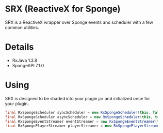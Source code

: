 # SRX (ReactiveX for Sponge)

SRX is a ReactiveX wrapper over Sponge events and scheduler with a few common utilities.

# Details

- RxJava 1.3.8
- SpongeAPI 7.1.0

# Using

SRX is designed to be shaded into your plugin jar and initialized once for your plugin.

```java
final RxSpongeScheduler syncScheduler = new RxSpongeScheduler(this, false);
final RxSpongeScheduler asyncScheduler = new RxSpongeScheduler(this, true);
final RxSpongeEventStreamer eventStreamer = new RxSpongeEventStreamer(this, syncScheduler, asyncScheduler);
final RxSpongePlayerStreamer playerStreamer = new RxSpongePlayerStreamer(this, syncScheduler, asyncScheduler);
```
